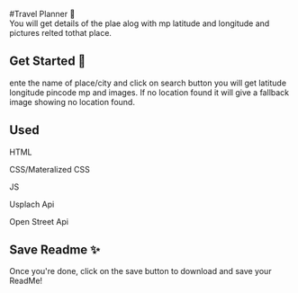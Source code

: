 
  #Travel Planner 📝  
  You will get details of the plae alog with mp latitude and longitude and pictures relted tothat place.
  
  ## Get Started 🚀  
ente the name of place/city and click on search button you will get latitude longitude pincode mp and images. If no location found it will give a fallback image showing no location found.
  
  ## Used
  HTML

  CSS/Materalized CSS

  JS

  Usplach Api

  Open Street Api
      
  ## Save Readme ✨  
  Once you're done, click on the save button to download and save your ReadMe!
  